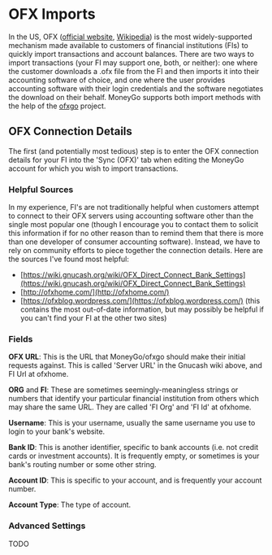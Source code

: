 # OFX Imports

In the US, OFX ([official website](http://ofx.net/),
[Wikipedia](https://en.wikipedia.org/wiki/Open_Financial_Exchange)) is the most
widely-supported mechanism made available to customers of financial institutions
(FIs) to quickly import transactions and account balances. There are two ways to
import transactions (your FI may support one, both, or neither): one where the
customer downloads a .ofx file from the FI and then imports it into their
accounting software of choice, and one where the user provides accounting
software with their login credentials and the software negotiates the download
on their behalf. MoneyGo supports both import methods with the help of the
[ofxgo](https://github.com/aclindsa/ofxgo) project.

## OFX Connection Details

The first (and potentially most tedious) step is to enter the OFX connection
details for your FI into the 'Sync (OFX)' tab when editing the MoneyGo account
for which you wish to import transactions.

### Helpful Sources

In my experience, FI's are not traditionally helpful when customers attempt to
connect to their OFX servers using accounting software other than the single
most popular one (though I encourage you to contact them to solicit this
information if for no other reason than to remind them that there is more than
one developer of consumer accounting software). Instead, we have to rely on
community efforts to piece together the connection details. Here are the sources
I've found most helpful:

* [https://wiki.gnucash.org/wiki/OFX_Direct_Connect_Bank_Settings](https://wiki.gnucash.org/wiki/OFX_Direct_Connect_Bank_Settings)
* [http://ofxhome.com/](http://ofxhome.com/)
* [https://ofxblog.wordpress.com/](https://ofxblog.wordpress.com/) (this
  contains the most out-of-date information, but may possibly be helpful if you
  can't find your FI at the other two sites)

### Fields

**OFX URL**: This is the URL that MoneyGo/ofxgo should make their initial
requests against. This is called 'Server URL' in the Gnucash wiki above, and FI
Url at ofxhome.

**ORG** and **FI**: These are sometimes seemingly-meaningless strings or numbers
that identify your particular financial institution from others which may share
the same URL. They are called 'FI Org' and 'FI Id' at ofxhome.

**Username**: This is your username, usually the same username you use to login
to your bank's website.

**Bank ID**: This is another identifier, specific to bank accounts (i.e. not
credit cards or investment accounts). It is frequently empty, or sometimes is
your bank's routing number or some other string.

**Account ID**: This is specific to your account, and is frequently your account
number.

**Account Type**: The type of account.

### Advanced Settings

TODO

